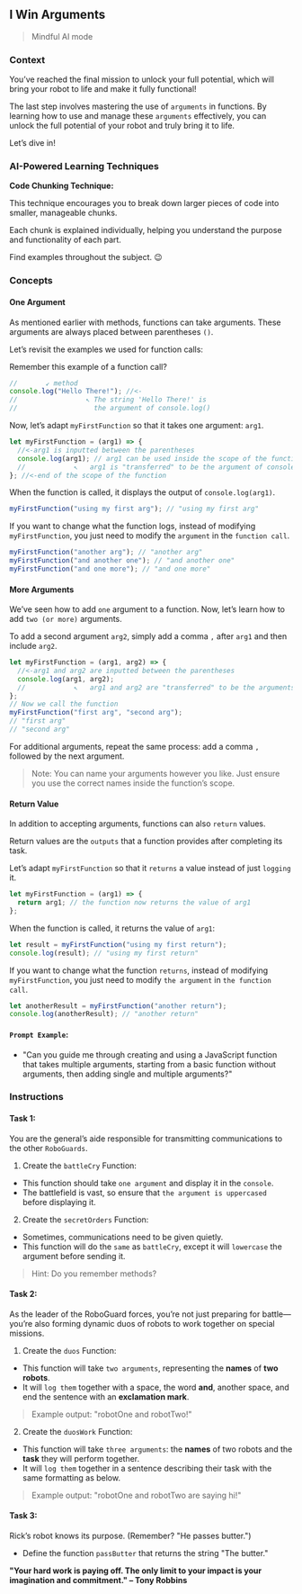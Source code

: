 ## I Win Arguments

> Mindful AI mode

### Context

You’ve reached the final mission to unlock your full potential, which will bring your robot to life and make it fully functional!

The last step involves mastering the use of `arguments` in functions. By learning how to use and manage these `arguments` effectively, you can unlock the full potential of your robot and truly bring it to life.

Let’s dive in!

### AI-Powered Learning Techniques

**Code Chunking Technique:**

This technique encourages you to break down larger pieces of code into smaller, manageable chunks.

Each chunk is explained individually, helping you understand the purpose and functionality of each part.

Find examples throughout the subject. 😉

### Concepts

#### One Argument

As mentioned earlier with methods, functions can take arguments. These arguments are always placed between parentheses `()`.

Let’s revisit the examples we used for function calls:

Remember this example of a function call?

```js
//       ↙ method
console.log("Hello There!"); //<-
//                 ↖ The string 'Hello There!' is
//                   the argument of console.log()
```

Now, let’s adapt `myFirstFunction` so that it takes one argument: `arg1`.

```js
let myFirstFunction = (arg1) => {
  //<-arg1 is inputted between the parentheses
  console.log(arg1); // arg1 can be used inside the scope of the function
  //            ↖   arg1 is "transferred" to be the argument of console.log()
}; //<-end of the scope of the function
```

When the function is called, it displays the output of `console.log(arg1)`.

```js
myFirstFunction("using my first arg"); // "using my first arg"
```

If you want to change what the function logs, instead of modifying `myFirstFunction`, you just need to modify the `argument` in the `function call`.

```js
myFirstFunction("another arg"); // "another arg"
myFirstFunction("and another one"); // "and another one"
myFirstFunction("and one more"); // "and one more"
```

#### More Arguments

We’ve seen how to add `one` argument to a function. Now, let’s learn how to add `two (or more)` arguments.

To add a second argument `arg2`, simply add a comma `,` after `arg1` and then include `arg2`.

```js
let myFirstFunction = (arg1, arg2) => {
  //<-arg1 and arg2 are inputted between the parentheses
  console.log(arg1, arg2);
  //            ↖   arg1 and arg2 are "transferred" to be the arguments of console.log()
};
// Now we call the function
myFirstFunction("first arg", "second arg");
// "first arg"
// "second arg"
```

For additional arguments, repeat the same process: add a comma `,` followed by the next argument.

> Note: You can name your arguments however you like. Just ensure you use the correct names inside the function’s scope.

#### Return Value

In addition to accepting arguments, functions can also `return` values.

Return values are the `outputs` that a function provides after completing its task.

Let’s adapt `myFirstFunction` so that it `returns` a value instead of just `logging` it.

```js
let myFirstFunction = (arg1) => {
  return arg1; // the function now returns the value of arg1
};
```

When the function is called, it returns the value of `arg1`:

```js
let result = myFirstFunction("using my first return");
console.log(result); // "using my first return"
```

If you want to change what the function `returns`, instead of modifying `myFirstFunction`, you just need to modify `the argument` in `the function call`.

```js
let anotherResult = myFirstFunction("another return");
console.log(anotherResult); // "another return"
```

#### **`Prompt Example`**:

- "Can you guide me through creating and using a JavaScript function that takes multiple arguments, starting from a basic function without arguments, then adding single and multiple arguments?"

### Instructions

#### Task 1:

You are the general’s aide responsible for transmitting communications to the other `RoboGuards`.

1. Create the `battleCry` Function:

- This function should take `one argument` and display it in the `console`.
- The battlefield is vast, so ensure that `the argument is uppercased` before displaying it.

2. Create the `secretOrders` Function:

- Sometimes, communications need to be given quietly.
- This function will do the `same` as `battleCry`, except it will `lowercase` the argument before sending it.

> Hint: Do you remember methods?

#### Task 2:

As the leader of the RoboGuard forces, you’re not just preparing for battle—you’re also forming dynamic duos of robots to work together on special missions.

1. Create the `duos` Function:

- This function will take `two arguments`, representing the **names** of **two robots**.
- It will `log them` together with a space, the word **and**, another space, and end the sentence with an **exclamation mark**.

> Example output: "robotOne and robotTwo!"

2. Create the `duosWork` Function:

- This function will take `three arguments`: the **names** of two robots and the **task** they will perform together.
- It will `log them` together in a sentence describing their task with the same formatting as below.

> Example output: "robotOne and robotTwo are saying hi!"

#### Task 3:

Rick’s robot knows its purpose. (Remember? "He passes butter.")

- Define the function `passButter` that returns the string "The butter."

**"Your hard work is paying off. The only limit to your impact is your imagination and commitment." – Tony Robbins**
